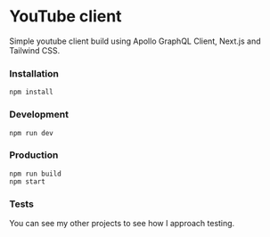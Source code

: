 # YouTube client

Simple youtube client build using Apollo GraphQL Client, Next.js and Tailwind CSS.

### Installation

```
npm install
```

### Development

```
npm run dev
```

### Production

```
npm run build
npm start
```

### Tests

You can see my other projects to see how I approach testing.